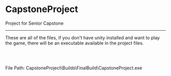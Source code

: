 # CapstoneProject
Project for Senior Capstone

----------------------------------------

These are all of the files, if you don't have unity installed and want to play the game, there will be an executable available in the project files.

</br></br>

File Path: CapstoneProject\Builds\FinalBuild\CapstoneProject.exe


